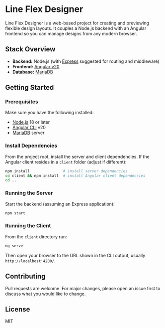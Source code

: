 # Line Flex Designer

Line Flex Designer is a web-based project for creating and previewing flexible design layouts. It couples a Node.js backend with an Angular frontend so you can manage designs from any modern browser.

## Stack Overview

- **Backend:** Node.js (with [Express](https://expressjs.com/) suggested for routing and middleware)
- **Frontend:** [Angular v20](https://angular.io/)
- **Database:** [MariaDB](https://mariadb.org/)

## Getting Started

### Prerequisites

Make sure you have the following installed:

- [Node.js](https://nodejs.org/) 18 or later
- [Angular CLI](https://angular.io/cli) v20
- [MariaDB](https://mariadb.org/) server

### Install Dependencies

From the project root, install the server and client dependencies. If the Angular client resides in a `client` folder (adjust if different):

```bash
npm install               # install server dependencies
cd client && npm install  # install Angular client dependencies
cd ..
```

### Running the Server

Start the backend (assuming an Express application):

```bash
npm start
```

### Running the Client

From the `client` directory run:

```bash
ng serve
```

Then open your browser to the URL shown in the CLI output, usually `http://localhost:4200/`.

## Contributing

Pull requests are welcome. For major changes, please open an issue first to discuss what you would like to change.

## License

MIT
